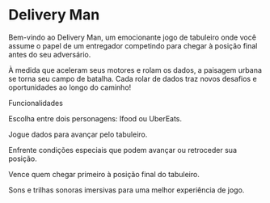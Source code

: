 # Delivery Man

Bem-vindo ao Delivery Man, um emocionante jogo de tabuleiro onde você assume o papel de um entregador competindo para chegar à posição final antes do seu adversário.

À medida que aceleram seus motores e rolam os dados, a paisagem urbana se torna seu campo de batalha. Cada rolar de dados traz novos desafios e oportunidades ao longo do caminho!

Funcionalidades

Escolha entre dois personagens: Ifood ou UberEats.

Jogue dados para avançar pelo tabuleiro.

Enfrente condições especiais que podem avançar ou retroceder sua posição.

Vence quem chegar primeiro à posição final do tabuleiro.

Sons e trilhas sonoras imersivas para uma melhor experiência de jogo.
